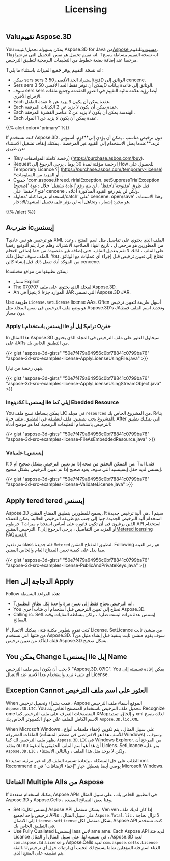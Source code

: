 ﻿---
title: Licensing
type: docs
weight: 60
url: /ar/java/licensing/
description: You يمكن بسهولة تحميل/تثبيت Aspose.3D for Java من Aspose posمستودع للتقييم. Tانه تقييم تحميل هو نفس التحميل التي تم شراؤها. Tانه نسخة التقييم ببساطة يصبح مرخصا عند إضافة بضعة خطوط من التعليمات البرمجية لتطبيق الترخيص.
---
## **Valuتقييم Aspose.3D**
You يمكن بسهولة تحميل/تثبيت Aspose.3D for Java من[Aspose مستودع](https://releases.aspose.com/java/repo/com/aspose/aspose-3d/)للتقييم. Tانه تقييم تحميل هو نفس التحميل التي تم شراؤها. Tانه نسخة التقييم ببساطة يصبح مرخصا عند إضافة بضعة خطوط من التعليمات البرمجية لتطبيق الترخيص.

Tانه نسخة التقييم يوفر جميع الميزات باستثناء ما يلي:

- يمكن sers sers فتح/استيراد الحد الأقصى 50 3D الوثائق إلى cencene.
- Sers sers يمكن أن توفر فقط الحد الأقصى 50 3D الوثائق إلى قاعدة بيانات.
- سوف sers sers أيضا رؤية علامة مائية التقييم في الصور المقدمة وجميع ملفات الإخراج الأخرى.
- Each عقدة يمكن أن يكون لا يزيد عن 5 عقدة الطفل.
- Each عقدة يمكن أن يكون لا يزيد عن 2 الكيانات المرفقة.
- Each الهندسة يمكن أن يكون لا يزيد عن 2 عناصر القشرة المرفقة.
- Each عقدة يمكن أن يكون لا يزيد عن 1 المواد.

{{% alert color="primary" %}} 

If كنت تستخدم Aspose.3D دون ترخيص مناسب ، يمكن أن يؤدي إلى**كوم. أسبوس. ثريد.**عندما يصل الاستخدام إلى القيود غير المرخصة ، يمكنك إيقاف تشغيل الاستثناء عن طريق:

* [Buy رخصة كاملة المواصفات] (https://purchase.asbos.com/buy).
* Request رخصة مؤقتة لمدة 30 يوما ، يرجى الرجوع إلى [How للحصول على Temporary Licance ؟] (https://purchase.aspos.com/temporary-license) Fأو المزيد من المعلومات.
.
* Cجميع 'com.aspose.threed. ririalException. setSuppressTrialException (صحيح)' قبل طرق 'مفتوحة'/'حفظ' ، لن يتم رفع 'إعادة تشغيل' خلال دعوة 'فتح'/'حفظ' على cencene ، ولكن لن يتم رفع القيود المذكورة أعلاه.
* استخدام عرضا كتلة 'محاولة/catch' على' cencene. open/save' ، وهذا الاستثناء هو مجرد إشعار ، وتجاهل أنه لن يؤثر على تحميل المشهد/الادخار.

{{% /alert %}} 
## **Aضرب icإيسنس**
Tهو ترخيص هو نص عادي XML الملف الذي يحتوي على تفاصيل مثل اسم المنتج ، وعدد من المطورين هو مرخص ل ، تاريخ انتهاء الصلاحية الاشتراك وهلم جرا. يتم التوقيع رقميا على الملف ، لذلك لا تقم بتعديل الملف. حتى إضافة غير مقصودة من خط إضافي اقتحام الملف سوف تبطل ذلك. You تحتاج إلى تعيين ترخيص قبل إجراء أي عمليات مع الوثائق. من المؤكد أنك تفعل ذلك قبل إنشاء كائن cencene.

Icيمكن تطبيقها من مواقع مختلفة:

- مسار Explicit
- The المجلد الذي يحتوي على ملف 070707Aspose.3D.
- An الموارد جزءا لا يتجزأ في JAR التي تسمى Aspose.3D JAR.

Use طريقة `License.setLicense` license AAs. Often أسهل طريقة لتعيين ترخيص هو وضع ملف الترخيص في نفس المجلد مثل Aspose.3D's JAوتحديد اسم الملف فقط دون مسار.
### **Apply Lإيسنس باستخدام ile إيل أو Sترام Oحقن**
In هذا المثال Aspose.3D سيحاول العثور على ملف الترخيص في المجلد الذي يحتوي على JARs من التطبيق الخاص بك.

{{< gist "aspose-3d-gists" "50e7f479a64956c0bf78841c0799ba76" "aspose-3d-src-examples-license-ApplyLicenseUsingFile.java" >}}

Iينهي رخصة من تيار.

{{< gist "aspose-3d-gists" "50e7f479a64956c0bf78841c0799ba76" "aspose-3d-src-examples-license-ApplyLicenseUsingStreamObject.java" >}}
### **Inكلادينغ Lإيسنس ile إيلي كما Ebedded Resource**
You يمكن ببساطة نسخ ملف LIC في مجلد `resources` من المشروع الخاص بك. Rبناء المشروع يجب تضمين. ملف لتطبيقه في التطبيق. ملف جرة. After التي يمكنك تطبيق الترخيص باستخدام التعليمات البرمجية كما هو موضح أدناه:

{{< gist "aspose-3d-gists" "50e7f479a64956c0bf78841c0799ba76" "aspose-3d-src-examples-license-FileAsEmbeddedResource.java" >}}
### **Valعلى Lإيسنس**
It من الممكن التحقق من صحة إذا تم تعيين الترخيص بشكل صحيح أم لا. Tانه Lفئة إيسنس لديه حقل إيسينسيد التي سوف يعود صحيح إذا تم تعيين الترخيص بشكل صحيح.

{{< gist "aspose-3d-gists" "50e7f479a64956c0bf78841c0799ba76" "aspose-3d-src-examples-license-ValidateLicense.java" >}}
## **Apply tered tered إيسنس**
Aspose.3D يسمح للمطورين بتطبيق المفتاح المقنن. It هي آلية ترخيص جديدة. Tسيتم استخدام آلية الترخيص الجديدة جنبا إلى جنب مع طريقة الترخيص الحالية. يمكن للعملاء خرطوم Tالذين يرغبون في أن تكون فاتورة على أساس استخدام ميزات API استخدام الترخيص المقنن. Fأو المزيد من التفاصيل ، يرجى الرجوع إلى[Metered icensing FAQ](https://purchase.aspose.com/faqs/licensing/metered)القسم.

تم تقديم class فئة جديدة `Metered` لتطبيق المفتاح المقنن. Following هو رمز العينة مما يدل على كيفية تعيين المفتاح العام والخاص المقنن.

{{< gist "aspose-3d-gists" "50e7f479a64956c0bf78841c0799ba76" "aspose-3d-src-examples-license-PublicAndPrivateKeys.java" >}}
## **Hen الدجاجة إلى Apply**
Follow هذه القواعد البسيطة:

- Tانه الترخيص يحتاج فقط إلى تعيين مرة واحدة لكل نطاق التطبيق.
- You تحتاج إلى تعيين الترخيص قبل استخدام أي فئات أخرى Aspose.3D.
- Calling ic. SetLإيسنس عدة مرات ليست ضارة ، ولكن ببساطة النفايات وقت المعالج.

If كنت تقوم بتطوير مكتبة فئة ، يمكنك الاتصال License. SetLicance من منشئ ثابت من فئتها التي تستخدم Aspose.3D. Tسوف يقوم منشئ ثابت بتنفيذ قبل إنشاء مثيل من فئتك للتأكد من تعيين ترخيص Aspose.3D بشكل صحيح.
## **You يمكن Change Lإيسنس ile إيل Name**
لا يجب أن يكون اسم ملف الترخيص "Aspose.3D. 07IC". You يمكن إعادة تسميته إلى أي شيء تريد واستخدام هذا الاسم عند الاتصال License.
## **Exception Cannot العثور على اسم ملف الترخيص**
When قمت بشراء وتحميل ترخيص ، Aspose الموقع أسماء ملف الترخيص `Aspose.3D.LIC`. You تحميل ملف الترخيص باستخدام المتصفح الخاص بك. Recognize ome المتصفحات التعرف على ملف الترخيص كما XMapو إلحاق. تمديد xml لذلك يصبح الاسم الكامل للملف على جهاز الكمبيوتر الخاص بك `Aspose.3D.lic.XML`.

When Microsoft Windows ، على سبيل المثال ، يتم تكوين لإخفاء ملحقات أنواع الملفات المعروفة (للأسف هذا هو الافتراضي في معظم المنشآت Windows) ، وسوف يظهر ملف الترخيص لك كما `Aspose.3D.LIC` في Windows Explorer. من المرجح أن يعتقد ou ou أن هذا هو اسم الملف الحقيقي والدعوة Liclens. SetLicance يمر عليه `Aspose.3D.LIC` ، ولكن لا يوجد مثل هذا الملف ، وبالتالي الاستثناء.

In الطلب على حل المشكلة ، وإعادة تسمية الملف لإزالة غير مرئية. تمديد xml. Recommend e يوصي أيضا بتعطيل خيار "إخفاء الإضافات" في Microsoft Windows.

## **Uالغناء Multiple AIIs من Aspose**
If يمكنك استخدام متعددة Aspose APIs في التطبيق الخاص بك ، على سبيل المثال Aspose.3D و Aspose.Cells ، وهنا بعض النصائح المفيدة.

- Set icإيسنس لكل Aspose API بشكل منفصل. Ven ven إذا كان لديك ملف ترخيص واحد لجميع APIs ، على سبيل المثال `Aspose.Total.lic` ، لا تزال بحاجة إلى الاتصال `License.setLicense` بشكل منفصل لكل Aspose API كنت تستخدم في التطبيق الخاص بك.
- Use Fully Qualiated Lإيسنس lass لاس ame ame. Each Aspose API لديه فئة Licance في تسمية لها. على سبيل المثال أو المثال ، Aspose.3D لديه `com.aspose.3d.License` و Aspose.Cells لديه `com.aspose.cells.License` الفئة. Uالغناء اسم فئة المؤهلين تماما يسمح لك لتجنب أي ارتباك حول أي ترخيص يتم تطبيقه على المنتج الذي.
